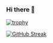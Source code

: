 ### Hi there 👋

<!--
**nuralamdewan2000/nuralamdewan2000** is a ✨ _special_ ✨ repository because its `README.md` (this file) appears on your GitHub profile.

Here are some ideas to get you started:

- 🔭 I’m currently working on ...
- 🌱 I’m currently learning ...
- 👯 I’m looking to collaborate on ...
- 🤔 I’m looking for help with ...
- 💬 Ask me about ...
- 📫 How to reach me: ...
- 😄 Pronouns: ...
- ⚡ Fun fact: ...
-->

[![trophy](https://github-profile-trophy.vercel.app/?nuralamdewan2000=ryo-ma)](https://github.com/ryo-ma/github-profile-trophy)

[![GitHub Streak](https://github-readme-streak-stats.herokuapp.com?user=nuralamdewan2000)](https://git.io/streak-stats)
